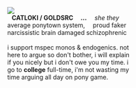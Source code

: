 <img src="https://file.garden/ZR9C43euqFVzWPpF/Rentry/Github/dcaatcz-619a157e-876c-4c37-a5f2-d715d7ef06d0.png"> <br>
⠀**CATLOKI / GOLDSRC  ⠀  ...**   ⠀ *she they* <br>
average ponytown system, ⠀ proud faker <br>
 narcissistic brain damaged schizophrenic⠀<br>
 <br>
 i support mspec monos & endogenics. not <br>
 here to argue so don't bother, i will explain <br>
 if you nicely but i don't owe you my time. i <br>
 go to **college** full-time, i'm not wasting my <br>
 time arguing all day on pony game. <br>
<!---
helterskelters/helterskelters is a ✨ special ✨ repository because its `README.md` (this file) appears on your GitHub profile.
You can click the Preview link to take a look at your changes.
--->
